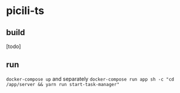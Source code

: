 # picili-ts

## build

[todo]

## run

`docker-compose up` and separately `docker-compose run app sh -c "cd /app/server && yarn run start-task-manager"`
